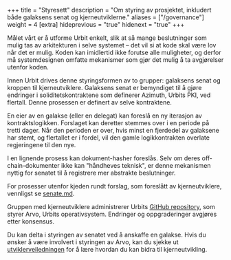 +++
title = "Styresett"
description = "Om styring av prosjektet, inkludert både galaksens senat og kjerneutviklerne."
aliases = ["/governance"]
weight = 4
[extra]
hideprevious = "true"
hidenext = "true"
+++

Målet vårt er å utforme Urbit enkelt, slik at så mange beslutninger som mulig tas av arkitekturen i selve systemet – det vil si at kode skal være lov når det er mulig. Koden kan imidlertid ikke forutse alle muligheter, og derfor må systemdesignen omfatte mekanismer som gjør det mulig å ta avgjørelser utenfor koden.

Innen Urbit drives denne styringsformen av to grupper: galaksens senat og kroppen til kjerneutviklere. Galaksens senat er bemyndiget til å gjøre endringer i soliditetskontraktene som definerer Azimuth, Urbits PKI, ved flertall. Denne prosessen er definert av selve kontraktene.

En eier av en galakse (eller en delegat) kan foreslå en ny iterasjon av kontraktslogikken. Forslaget kan deretter stemmes over i en periode på tretti dager. Når den perioden er over, hvis minst en fjerdedel av galaksene har stemt, og flertallet er i fordel, vil den gamle logikkontrakten overlate regjeringene til den nye.

I en lignende prosess kan dokument-hasher foreslås. Selv om deres off-chain-dokumenter ikke kan "håndheves teknisk", er denne mekanismen nyttig for senatet til å registrere mer abstrakte beslutninger.

For prosesser utenfor kjeden rundt forslag, som foreslått av kjerneutviklere, vennligst se [senate.md](https://github.com/urbit/azimuth/blob/master/senate.md).

Gruppen med kjerneutviklere administrerer Urbits [GitHub repository](https://github.com/urbit/), som styrer Arvo, Urbits operativsystem. Endringer og oppgraderinger avgjøres etter konsensus.

Du kan delta i styringen av senatet ved å anskaffe en galakse. Hvis du ønsker å være involvert i styringen av Arvo, kan du sjekke ut [utviklerveiledningen](@/docs/development/develop.md) for å lære hvordan du kan bidra til kjerneutvikling.


